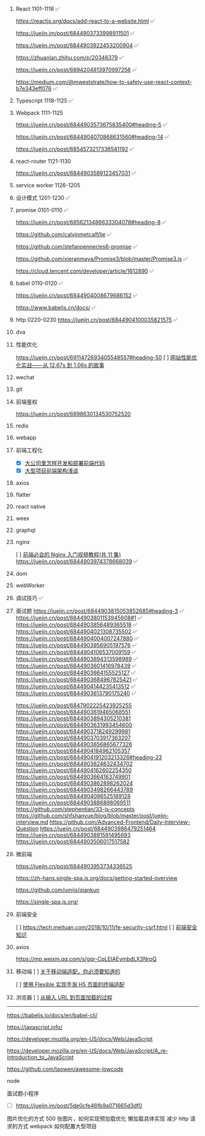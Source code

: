 1. React 1101-1118 ✅

   https://reactjs.org/docs/add-react-to-a-website.html ✅

   https://juejin.im/post/6844903733998911501 ✅

   https://juejin.im/post/6844903922453200904 ✅

   https://zhuanlan.zhihu.com/p/20346379 ✅

   https://juejin.cn/post/6894204813970997256 ✅

   https://medium.com/@mweststrate/how-to-safely-use-react-context-b7e343eff076 ✅

1. Typescript 1118-1125 ✅

1. Webpack 1111-1125

   https://juejin.cn/post/6844903573675835400#heading-5 ✅

   https://juejin.cn/post/6844904070868631560#heading-14 ✅

   https://juejin.cn/post/6854573217336541192 ✅

1. react-router 1121-1130

   https://juejin.cn/post/6844903589123457031 ✅

1. service worker 1126-1205

1. 设计模式 1201-1230 ✅

1. promise 0101-0110 ✅

   https://juejin.cn/post/6856213486633304078#heading-8 ✅

   https://github.com/calvinmetcalf/lie ✅

   https://github.com/stefanpenner/es6-promise ✅

   https://github.com/xieranmaya/Promise3/blob/master/Promise3.js ✅

   https://cloud.tencent.com/developer/article/1612890 ✅

1. babel 0110-0120 ✅

   https://juejin.cn/post/6844904008679686152 ✅

   https://www.babeljs.cn/docs/ ✅

1. http 0220-0230
   https://juejin.cn/post/6844904100035821575 ✅

1. dva

1. 性能优化

   https://juejin.cn/post/6911472693405548557#heading-50
   [ ] [网站性能优化实战——从 12.67s 到 1.06s 的故事](https://juejin.cn/post/6844903655330562062#heading-20)

1. wechat

1. git

1. 前端鉴权

   https://juejin.cn/post/6898630134530752520

1. redis

1. webapp

1. 前端工程化

   - [x] [大公司里怎样开发和部署前端代码](https://www.zhihu.com/question/20790576)
   - [x] [大型项目前端架构浅谈](https://juejin.cn/post/6844903853859536903#heading-32)

1. axios

1. flatter

1. react native

1. weex

1. graphql

1. nginx

   [ ] [前端必会的 Nginx 入门视频教程(共 11 集)
   ](https://juejin.cn/post/6844903701459501070)
   https://juejin.cn/post/6844903974378668039 ✅

1. dom

1. webWorker

1. 调试技巧 ✅

1. 面试题
   https://juejin.cn/post/6844903815053852685#heading-3 ✅
   https://juejin.cn/post/6844903801153945608#1 ✅
   https://juejin.cn/post/6844903856489365518 ✅
   https://juejin.cn/post/6844904021308735502 ✅
   https://juejin.cn/post/6844904004007247880 ✅
   https://juejin.cn/post/6844903956905197576 ✅
   https://juejin.cn/post/6844904106537009159 ✅
   https://juejin.cn/post/6844903894313598989 ✅
   https://juejin.cn/post/6844903601416978439 ✅
   https://juejin.cn/post/6844903664155525127 ✅
   https://juejin.cn/post/6844903684967825421 ✅
   https://juejin.cn/post/6844904144235413512 ✅
   https://juejin.cn/post/6844903613790175240 ✅

   https://juejin.cn/post/6847902225423925255
   https://juejin.cn/post/6844903619465068551
   https://juejin.cn/post/6844903894305210381
   https://juejin.cn/post/6844903631993454600
   https://juejin.cn/post/6844903718249299981
   https://juejin.cn/post/6844903703917363207
   https://juejin.cn/post/6844903656865677326
   https://juejin.cn/post/6844904184962105357
   https://juejin.cn/post/6844904191203213326#heading-23
   https://juejin.cn/post/6844903624632434702
   https://juejin.cn/post/6844904162602254350
   https://juejin.cn/post/6844903664163749901
   https://juejin.cn/post/6844903862898262024
   https://juejin.cn/post/6844903498266443789
   https://juejin.cn/post/6844904096525189128
   https://juejin.cn/post/6844903886898069511
   https://github.com/stephentian/33-js-concepts
   https://github.com/shfshanyue/blog/blob/master/post/juejin-interview.md
   https://github.com/Advanced-Frontend/Daily-Interview-Question
   https://juejin.cn/post/6844903986479251464
   https://juejin.cn/post/6844903891591495693
   https://juejin.cn/post/6844903506017517582

1. 微前端

   https://juejin.cn/post/6844903953734336525

   https://zh-hans.single-spa.js.org/docs/getting-started-overview

   https://github.com/umijs/qiankun

   https://single-spa.js.org/

1. 前端安全

   [ ] https://tech.meituan.com/2018/10/11/fe-security-csrf.html
   [ ] [前端安全知识](https://juejin.cn/post/6844903502968258574)

1. axios

   https://mp.weixin.qq.com/s/gqr-CpLEIAEymbdLX3NrpQ

1. 移动端
   [ ] [关于移动端适配，你必须要知道的](https://juejin.cn/post/6844903845617729549#heading-11)

   [ ] [使用 Flexible 实现手淘 H5 页面的终端适配](https://github.com/amfe/article/issues/17)

1. 浏览器
   [ ] [从输入 URL 到页面加载的过程](https://zhuanlan.zhihu.com/p/34453198?group_id=957277540147056640)

---

https://babeljs.io/docs/en/babel-cli/

https://javascript.info/

https://developer.mozilla.org/en-US/docs/Web/JavaScript

https://developer.mozilla.org/en-US/docs/Web/JavaScript/A_re-introduction_to_JavaScript

https://github.com/taowen/awesome-lowcode

node

面试题小程序

- [ ] https://juejin.im/post/5de0cfe46fb9a071665d3df0

图片优化的方式
500 张图片，如何实现预加载优化
懒加载具体实现
减少 http 请求的方式
webpack 如何配置大型项目
